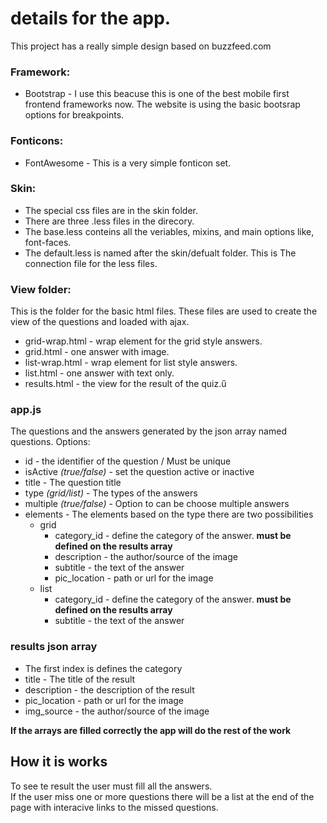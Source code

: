 # details for the app.

This project has a really simple design based on buzzfeed.com

### Framework: 
 * Bootstrap - I use this beacuse this is one of the best mobile first frontend frameworks now. The website is using the basic bootsrap options for breakpoints.
  
### Fonticons: 
 * FontAwesome - This is a very simple fonticon set.
  
### Skin:
 * The special css files are in the skin folder.
 * There are three .less files in the direcory.
 * The base.less conteins all the veriables, mixins, and main options like, font-faces.
 * The default.less is named after the skin/defualt folder. This is The connection file for the less files. 
  
### View folder:
 This is the folder for the basic html files. These files are used to create the view of the questions and loaded with ajax.
 * grid-wrap.html  - wrap element for the grid style answers. 
 * grid.html       - one answer with image.
 * list-wrap.html  - wrap element for list style answers.
 * list.html       - one answer with text only.
 * results.html    - the view for the result of the quiz.ű
  
### app.js
  The questions and the answers generated by the json array named questions.
  Options:
  
* id                     - the identifier of the question / Must be unique
* isActive  *(true/false)* - set the question active or inactive
* title                  - The question title 
* type      *(grid/list)*  - The types of the answers 
* multiple  *(true/false)* - Option to can be choose multiple answers
* elements - The elements based on the type there are two possibilities
  * grid
    * category_id - define the category of the answer. **must be defined on the results array**
    * description - the author/source of the image
    * subtitle - the text of the answer
    * pic_location - path or url for the image
  * list
    * category_id - define the category of the answer. **must be defined on the results array**
    * subtitle - the text of the answer
  
 ### results json array
  * The first index is defines the category
  * title - The title of the result
  * description - the description of the result
  * pic_location - path or url for the image
  * img_source - the author/source of the image
  
  **If the arrays are filled correctly the app will do the rest of the work**
  
## How it is works

To see te result the user must fill all the answers.  
If the user miss one or more questions there will be a list at the end of the page with interacive links to the missed questions.

  
